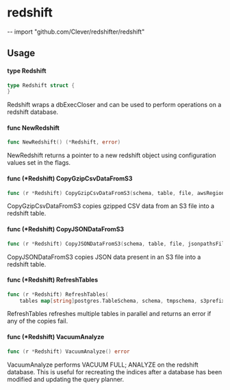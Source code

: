# redshift
--
    import "github.com/Clever/redshifter/redshift"


## Usage

#### type Redshift

```go
type Redshift struct {
}
```

Redshift wraps a dbExecCloser and can be used to perform operations on a
redshift database.

#### func  NewRedshift

```go
func NewRedshift() (*Redshift, error)
```
NewRedshift returns a pointer to a new redshift object using configuration
values set in the flags.

#### func (*Redshift) CopyGzipCsvDataFromS3

```go
func (r *Redshift) CopyGzipCsvDataFromS3(schema, table, file, awsRegion string, ts postgres.TableSchema, delimiter rune) error
```
CopyGzipCsvDataFromS3 copies gzipped CSV data from an S3 file into a redshift
table.

#### func (*Redshift) CopyJSONDataFromS3

```go
func (r *Redshift) CopyJSONDataFromS3(schema, table, file, jsonpathsFile, awsRegion string) error
```
CopyJSONDataFromS3 copies JSON data present in an S3 file into a redshift table.

#### func (*Redshift) RefreshTables

```go
func (r *Redshift) RefreshTables(
	tables map[string]postgres.TableSchema, schema, tmpschema, s3prefix, awsRegion string, delim rune) error
```
RefreshTables refreshes multiple tables in parallel and returns an error if any
of the copies fail.

#### func (*Redshift) VacuumAnalyze

```go
func (r *Redshift) VacuumAnalyze() error
```
VacuumAnalyze performs VACUUM FULL; ANALYZE on the redshift database. This is
useful for recreating the indices after a database has been modified and
updating the query planner.

